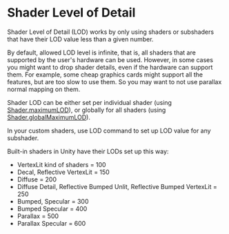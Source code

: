 Shader Level of Detail
======================


Shader Level of Detail (LOD) works by only using shaders or subshaders that have their LOD value less than a given number.

By default, allowed LOD level is infinite, that is, all shaders that are supported by the user's hardware can be used. However, in some cases you might want to drop shader details, even if the hardware can support them. For example, some cheap graphics cards might support all the features, but are too slow to use them. So you may want to not use parallax normal mapping on them.

Shader LOD can be either set per individual shader (using [Shader.maximumLOD](scriptref:shader-maximumlod.html.html)), or globally for all shaders (using [Shader.globalMaximumLOD](scriptref:shader-globalmaximumlod.html.html)).

In your custom shaders, use <span class=keyword>LOD</span> command to set up LOD value for any subshader.

Built-in shaders in Unity have their LODs set up this way:
* VertexLit kind of shaders = 100
* Decal, Reflective VertexLit = 150
* Diffuse = 200
* Diffuse Detail, Reflective Bumped Unlit, Reflective Bumped VertexLit = 250
* Bumped, Specular = 300
* Bumped Specular = 400
* Parallax = 500
* Parallax Specular = 600


